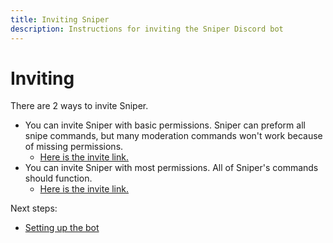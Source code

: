 ```yaml
---
title: Inviting Sniper
description: Instructions for inviting the Sniper Discord bot
---
```


# Inviting

There are 2 ways to invite Sniper.

- You can invite Sniper with basic permissions. Sniper can preform all snipe commands, but many moderation commands won't work because of missing permissions.
  - [Here is the invite link.](https://discord.com/oauth2/authorize?client_id=893619442712444970&permissions=533112155862&scope=bot%20applications.commands)
- You can invite Sniper with most permissions. All of Sniper's commands should function.
  - [Here is the invite link.](https://discord.com/api/oauth2/authorize?client_id=893619442712444970&permissions=126016&scope=bot%20applications.commands)

Next steps:

- [Setting up the bot](../setup/README.md)
